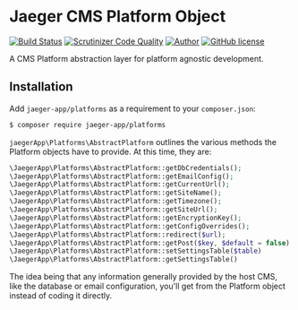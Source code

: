# Jaeger CMS Platform Object

[![Build Status](https://travis-ci.org/jaeger-app/platforms.svg?branch=master)](https://travis-ci.org/jaeger-app/platforms)
[![Scrutinizer Code Quality](https://scrutinizer-ci.com/g/jaeger-app/platforms/badges/quality-score.png?b=master)](https://scrutinizer-ci.com/g/jaeger-app/platforms/?branch=master)
[![Author](http://img.shields.io/badge/author-@mithra62-blue.svg?style=flat-square)](https://twitter.com/mithra62)
[![GitHub license](https://img.shields.io/badge/license-MIT-blue.svg)](https://raw.githubusercontent.com/jaeger-app/bootstrap/master/LICENSE) 

A CMS Platform abstraction layer for platform agnostic development.

## Installation

Add `jaeger-app/platforms` as a requirement to your `composer.json`:

```bash
$ composer require jaeger-app/platforms
```

`jaegerApp\Platforms\AbstractPlatform` outlines the various methods the Platform objects have to provide. At this time, they are:

```php
\JaegerApp\Platforms\AbstractPlatform::getDbCredentials();
\JaegerApp\Platforms\AbstractPlatform::getEmailConfig();
\JaegerApp\Platforms\AbstractPlatform::getCurrentUrl();
\JaegerApp\Platforms\AbstractPlatform::getSiteName();
\JaegerApp\Platforms\AbstractPlatform::getTimezone();
\JaegerApp\Platforms\AbstractPlatform::getSiteUrl();
\JaegerApp\Platforms\AbstractPlatform::getEncryptionKey();
\JaegerApp\Platforms\AbstractPlatform::getConfigOverrides();
\JaegerApp\Platforms\AbstractPlatform::redirect($url);
\JaegerApp\Platforms\AbstractPlatform::getPost($key, $default = false)
\JaegerApp\Platforms\AbstractPlatform::setSettingsTable($table)
\JaegerApp\Platforms\AbstractPlatform::getSettingsTable()
```

The idea being that any information generally provided by the host CMS, like the database or email configuration, you'll get from the Platform object instead of coding it directly.